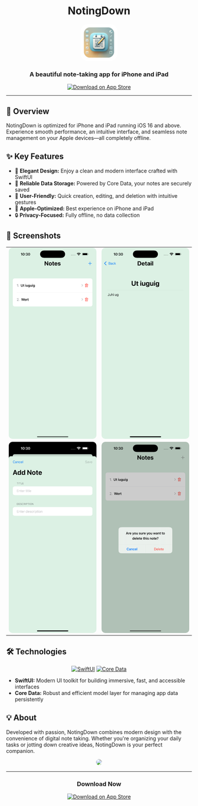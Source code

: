 <div align="center">

# NotingDown

[<img src="NotingDown/Assets.xcassets/AppIcon.appiconset/icon 1.png" alt="App Store" width="100" style="border-radius: 20px;">](https://apps.apple.com/us/app/notingdown/id6742340327)

### A beautiful note-taking app for iPhone and iPad

[![Download on App Store](https://img.shields.io/badge/Download_on_the-App_Store-0D96F6?style=for-the-badge&logo=app-store&logoColor=white)](https://apps.apple.com/us/app/notingdown/id6742340327)

</div>

---

## 📱 Overview

NotingDown is optimized for iPhone and iPad running iOS 16 and above. Experience smooth performance, an intuitive interface, and seamless note management on your Apple devices—all completely offline.

## ✨ Key Features

- 🎨 **Elegant Design:** Enjoy a clean and modern interface crafted with SwiftUI
- 💾 **Reliable Data Storage:** Powered by Core Data, your notes are securely saved
- 🚀 **User-Friendly:** Quick creation, editing, and deletion with intuitive gestures
- 📱 **Apple-Optimized:** Best experience on iPhone and iPad
- 🔒 **Privacy-Focused:** Fully offline, no data collection

## 📸 Screenshots

<div align="center">
  <table>
    <tr>
      <td><img src="./NotingDown/ReleseImages/iphone/Simulator Screenshot - iPhone 16 Pro Max - 2025-02-22 at 22.30.06.png" width="380" style="border-radius: 10px;"></td>
      <td><img src="./NotingDown/ReleseImages/iphone/Simulator Screenshot - iPhone 16 Pro Max - 2025-02-22 at 22.30.12.png" width="380" style="border-radius: 10px;"></td>
    </tr>
    <tr>
      <td><img src="./NotingDown/ReleseImages/iphone/Simulator Screenshot - iPhone 16 Pro Max - 2025-02-22 at 22.30.18.png" width="380" style="border-radius: 10px;"></td>
      <td><img src="./NotingDown/ReleseImages/iphone/Simulator Screenshot - iPhone 16 Pro Max - 2025-02-22 at 22.30.25.png" width="380" style="border-radius: 10px;"></td>
    </tr>
  </table>
</div>

## 🛠️ Technologies

<div align="center">

[![SwiftUI](https://img.shields.io/badge/SwiftUI-FF4F00?style=for-the-badge&logo=swift&logoColor=white)](https://developer.apple.com/xcode/swiftui/)
[![Core Data](https://img.shields.io/badge/Core_Data-147EFB?style=for-the-badge&logo=apple&logoColor=white)](https://developer.apple.com/documentation/coredata)

</div>

- **SwiftUI:** Modern UI toolkit for building immersive, fast, and accessible interfaces
- **Core Data:** Robust and efficient model layer for managing app data persistently

## 💡 About

Developed with passion, NotingDown combines modern design with the convenience of digital note taking. Whether you're organizing your daily tasks or jotting down creative ideas, NotingDown is your perfect companion.

<div align="center">
  <img src="./NotingDown/ReleseImages/Screenshot 2025-02-25 at 12.57.03 AM.png" style="border-radius: 10px;">
</div>

---

<div align="center">

### Download Now

[![Download on App Store](https://img.shields.io/badge/Get_it_on_the-App_Store-000000?style=for-the-badge&logo=apple&logoColor=white)](https://apps.apple.com/us/app/notingdown/id6742340327)

</div>